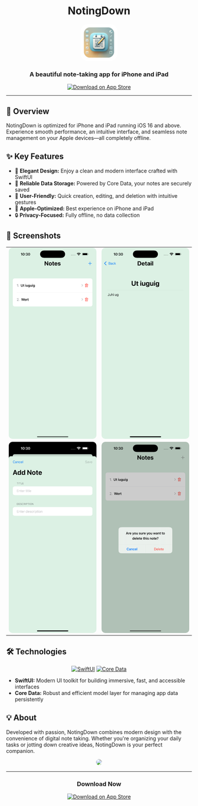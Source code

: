 <div align="center">

# NotingDown

[<img src="NotingDown/Assets.xcassets/AppIcon.appiconset/icon 1.png" alt="App Store" width="100" style="border-radius: 20px;">](https://apps.apple.com/us/app/notingdown/id6742340327)

### A beautiful note-taking app for iPhone and iPad

[![Download on App Store](https://img.shields.io/badge/Download_on_the-App_Store-0D96F6?style=for-the-badge&logo=app-store&logoColor=white)](https://apps.apple.com/us/app/notingdown/id6742340327)

</div>

---

## 📱 Overview

NotingDown is optimized for iPhone and iPad running iOS 16 and above. Experience smooth performance, an intuitive interface, and seamless note management on your Apple devices—all completely offline.

## ✨ Key Features

- 🎨 **Elegant Design:** Enjoy a clean and modern interface crafted with SwiftUI
- 💾 **Reliable Data Storage:** Powered by Core Data, your notes are securely saved
- 🚀 **User-Friendly:** Quick creation, editing, and deletion with intuitive gestures
- 📱 **Apple-Optimized:** Best experience on iPhone and iPad
- 🔒 **Privacy-Focused:** Fully offline, no data collection

## 📸 Screenshots

<div align="center">
  <table>
    <tr>
      <td><img src="./NotingDown/ReleseImages/iphone/Simulator Screenshot - iPhone 16 Pro Max - 2025-02-22 at 22.30.06.png" width="380" style="border-radius: 10px;"></td>
      <td><img src="./NotingDown/ReleseImages/iphone/Simulator Screenshot - iPhone 16 Pro Max - 2025-02-22 at 22.30.12.png" width="380" style="border-radius: 10px;"></td>
    </tr>
    <tr>
      <td><img src="./NotingDown/ReleseImages/iphone/Simulator Screenshot - iPhone 16 Pro Max - 2025-02-22 at 22.30.18.png" width="380" style="border-radius: 10px;"></td>
      <td><img src="./NotingDown/ReleseImages/iphone/Simulator Screenshot - iPhone 16 Pro Max - 2025-02-22 at 22.30.25.png" width="380" style="border-radius: 10px;"></td>
    </tr>
  </table>
</div>

## 🛠️ Technologies

<div align="center">

[![SwiftUI](https://img.shields.io/badge/SwiftUI-FF4F00?style=for-the-badge&logo=swift&logoColor=white)](https://developer.apple.com/xcode/swiftui/)
[![Core Data](https://img.shields.io/badge/Core_Data-147EFB?style=for-the-badge&logo=apple&logoColor=white)](https://developer.apple.com/documentation/coredata)

</div>

- **SwiftUI:** Modern UI toolkit for building immersive, fast, and accessible interfaces
- **Core Data:** Robust and efficient model layer for managing app data persistently

## 💡 About

Developed with passion, NotingDown combines modern design with the convenience of digital note taking. Whether you're organizing your daily tasks or jotting down creative ideas, NotingDown is your perfect companion.

<div align="center">
  <img src="./NotingDown/ReleseImages/Screenshot 2025-02-25 at 12.57.03 AM.png" style="border-radius: 10px;">
</div>

---

<div align="center">

### Download Now

[![Download on App Store](https://img.shields.io/badge/Get_it_on_the-App_Store-000000?style=for-the-badge&logo=apple&logoColor=white)](https://apps.apple.com/us/app/notingdown/id6742340327)

</div>